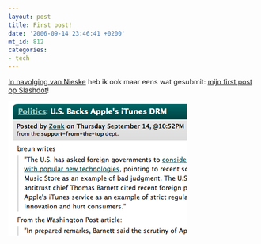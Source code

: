 ```yaml
---
layout: post
title: First post!
date: '2006-09-14 23:46:41 +0200'
mt_id: 812
categories:
- tech
---
```

<a href="http://nieske.livejournal.com/112836.html">In navolging van Nieske</a> heb ik ook maar eens wat gesubmit: <a href="http://politics.slashdot.org/article.pl?sid=06/09/14/2048235">mijn first post op Slashdot</a>!

<a href="http://politics.slashdot.org/article.pl?sid=06/09/14/2048235"><img src="/images/slashdot_first_post.png" width="361" height="273" alt="Slashdot first post" /></a>
